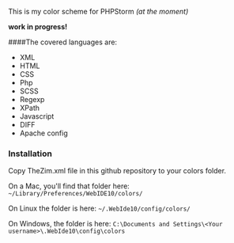 This is my color scheme for PHPStorm *(at the moment)*

**work in progress!**

####The covered languages are:

- XML
- HTML
- CSS
- Php
- SCSS
- Regexp
- XPath
- Javascript
- DIFF
- Apache config


### Installation

Copy TheZim.xml file in this github repository to your colors folder.

On a Mac, you'll find that folder here:
`~/Library/Preferences/WebIDE10/colors/`

On Linux the folder is here:
`~/.WebIde10/config/colors/`

On Windows, the folder is here:
`C:\Documents and Settings\<Your username>\.WebIde10\config\colors`
